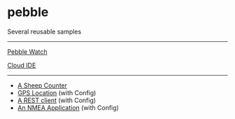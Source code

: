 # pebble
Several reusable samples

---

[Pebble Watch](https://www.pebble.com/)

[Cloud IDE](https://cloudpebble.net/)

---

- [A Sheep Counter](https://github.com/OlivierLD/pebble/tree/master/Counter.app)
- [GPS Location](https://github.com/OlivierLD/pebble/tree/master/GPS.Location) (with Config)
- [A REST client](https://github.com/OlivierLD/pebble/tree/master/REST.app) (with Config)
- [An NMEA Application](https://github.com/OlivierLD/pebble/tree/master/NMEA.app) (with Config)

